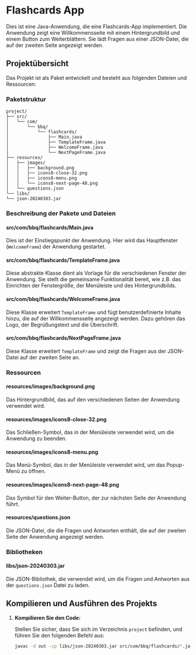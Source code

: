 # Flashcards App

Dies ist eine Java-Anwendung, die eine Flashcards-App implementiert. Die Anwendung zeigt eine Willkommensseite mit einem Hintergrundbild und einem Button zum Weiterblättern. Sie lädt Fragen aus einer JSON-Datei, die auf der zweiten Seite angezeigt werden.

## Projektübersicht

Das Projekt ist als Paket entwickelt und besteht aus folgenden Dateien und Ressourcen:

### Paketstruktur

```
project/
├── src/
│   └── com/
│       └── bbq/
│           └── flashcards/
│               ├── Main.java
│               ├── TemplateFrame.java
│               ├── WelcomeFrame.java
│               └── NextPageFrame.java
├── resources/
│   ├── images/
│   │   ├── background.png
│   │   ├── icons8-close-32.png
│   │   ├── icons8-menu.png
│   │   └── icons8-next-page-48.png
│   └── questions.json
└── libs/
└── json-20240303.jar
```


### Beschreibung der Pakete und Dateien

#### src/com/bbq/flashcards/Main.java

Dies ist der Einstiegspunkt der Anwendung. Hier wird das Hauptfenster (`WelcomeFrame`) der Anwendung gestartet.

#### src/com/bbq/flashcards/TemplateFrame.java

Diese abstrakte Klasse dient als Vorlage für die verschiedenen Fenster der Anwendung. Sie stellt die gemeinsame Funktionalität bereit, wie z.B. das Einrichten der Fenstergröße, der Menüleiste und des Hintergrundbilds.

#### src/com/bbq/flashcards/WelcomeFrame.java

Diese Klasse erweitert `TemplateFrame` und fügt benutzerdefinierte Inhalte hinzu, die auf der Willkommensseite angezeigt werden. Dazu gehören das Logo, der Begrüßungstext und die Überschrift.

#### src/com/bbq/flashcards/NextPageFrame.java

Diese Klasse erweitert `TemplateFrame` und zeigt die Fragen aus der JSON-Datei auf der zweiten Seite an.

### Ressourcen

#### resources/images/background.png

Das Hintergrundbild, das auf den verschiedenen Seiten der Anwendung verwendet wird.

#### resources/images/icons8-close-32.png

Das Schließen-Symbol, das in der Menüleiste verwendet wird, um die Anwendung zu beenden.

#### resources/images/icons8-menu.png

Das Menü-Symbol, das in der Menüleiste verwendet wird, um das Popup-Menü zu öffnen.

#### resources/images/icons8-next-page-48.png

Das Symbol für den Weiter-Button, der zur nächsten Seite der Anwendung führt.

#### resources/questions.json

Die JSON-Datei, die die Fragen und Antworten enthält, die auf der zweiten Seite der Anwendung angezeigt werden.

### Bibliotheken

#### libs/json-20240303.jar

Die JSON-Bibliothek, die verwendet wird, um die Fragen und Antworten aus der `questions.json` Datei zu laden.

## Kompilieren und Ausführen des Projekts

1. **Kompilieren Sie den Code:**

   Stellen Sie sicher, dass Sie sich im Verzeichnis `project` befinden, und führen Sie den folgenden Befehl aus:

   ```sh
   javac -d out -cp libs/json-20240303.jar src/com/bbq/flashcards/*.java
